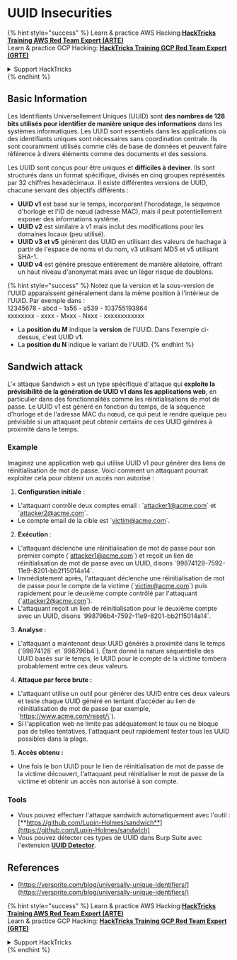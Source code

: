 # UUID Insecurities

{% hint style="success" %}
Learn & practice AWS Hacking:<img src="/.gitbook/assets/arte.png" alt="" data-size="line">[**HackTricks Training AWS Red Team Expert (ARTE)**](https://training.hacktricks.xyz/courses/arte)<img src="/.gitbook/assets/arte.png" alt="" data-size="line">\
Learn & practice GCP Hacking: <img src="/.gitbook/assets/grte.png" alt="" data-size="line">[**HackTricks Training GCP Red Team Expert (GRTE)**<img src="/.gitbook/assets/grte.png" alt="" data-size="line">](https://training.hacktricks.xyz/courses/grte)

<details>

<summary>Support HackTricks</summary>

* Check the [**subscription plans**](https://github.com/sponsors/carlospolop)!
* **Join the** 💬 [**Discord group**](https://discord.gg/hRep4RUj7f) or the [**telegram group**](https://t.me/peass) or **follow** us on **Twitter** 🐦 [**@hacktricks\_live**](https://twitter.com/hacktricks\_live)**.**
* **Share hacking tricks by submitting PRs to the** [**HackTricks**](https://github.com/carlospolop/hacktricks) and [**HackTricks Cloud**](https://github.com/carlospolop/hacktricks-cloud) github repos.

</details>
{% endhint %}

## Basic Information

Les Identifiants Universellement Uniques (UUID) sont **des nombres de 128 bits utilisés pour identifier de manière unique des informations** dans les systèmes informatiques. Les UUID sont essentiels dans les applications où des identifiants uniques sont nécessaires sans coordination centrale. Ils sont couramment utilisés comme clés de base de données et peuvent faire référence à divers éléments comme des documents et des sessions.

Les UUID sont conçus pour être uniques et **difficiles à deviner**. Ils sont structurés dans un format spécifique, divisés en cinq groupes représentés par 32 chiffres hexadécimaux. Il existe différentes versions de UUID, chacune servant des objectifs différents :

* **UUID v1** est basé sur le temps, incorporant l'horodatage, la séquence d'horloge et l'ID de nœud (adresse MAC), mais il peut potentiellement exposer des informations système.
* **UUID v2** est similaire à v1 mais inclut des modifications pour les domaines locaux (peu utilisé).
* **UUID v3 et v5** génèrent des UUID en utilisant des valeurs de hachage à partir de l'espace de noms et du nom, v3 utilisant MD5 et v5 utilisant SHA-1.
* **UUID v4** est généré presque entièrement de manière aléatoire, offrant un haut niveau d'anonymat mais avec un léger risque de doublons.

{% hint style="success" %}
Notez que la version et la sous-version de l'UUID apparaissent généralement dans la même position à l'intérieur de l'UUID. Par exemple dans :\
12345678 - abcd - 1a56 - a539 - 103755193864\
xxxxxxxx  - xxxx - Mxxx - Nxxx - xxxxxxxxxxxx

* La **position du M** indique la **version** de l'UUID. Dans l'exemple ci-dessus, c'est UUID v**1**.
* La **position du N** indique le variant de l'UUID.
{% endhint %}

## Sandwich attack

L'« attaque Sandwich » est un type spécifique d'attaque qui **exploite la prévisibilité de la génération de UUID v1 dans les applications web**, en particulier dans des fonctionnalités comme les réinitialisations de mot de passe. Le UUID v1 est généré en fonction du temps, de la séquence d'horloge et de l'adresse MAC du nœud, ce qui peut le rendre quelque peu prévisible si un attaquant peut obtenir certains de ces UUID générés à proximité dans le temps.

### Example

Imaginez une application web qui utilise UUID v1 pour générer des liens de réinitialisation de mot de passe. Voici comment un attaquant pourrait exploiter cela pour obtenir un accès non autorisé :

1. **Configuration initiale** :

* L'attaquant contrôle deux comptes email : \`attacker1@acme.com\` et \`attacker2@acme.com\`.
* Le compte email de la cible est \`victim@acme.com\`.

2. **Exécution** :

* L'attaquant déclenche une réinitialisation de mot de passe pour son premier compte (\`attacker1@acme.com\`) et reçoit un lien de réinitialisation de mot de passe avec un UUID, disons \`99874128-7592-11e9-8201-bb2f15014a14\`.
* Immédiatement après, l'attaquant déclenche une réinitialisation de mot de passe pour le compte de la victime (\`victim@acme.com\`) puis rapidement pour le deuxième compte contrôlé par l'attaquant (\`attacker2@acme.com\`).
* L'attaquant reçoit un lien de réinitialisation pour le deuxième compte avec un UUID, disons \`998796b4-7592-11e9-8201-bb2f15014a14\`.

3. **Analyse** :

* L'attaquant a maintenant deux UUID générés à proximité dans le temps (\`99874128\` et \`998796b4\`). Étant donné la nature séquentielle des UUID basés sur le temps, le UUID pour le compte de la victime tombera probablement entre ces deux valeurs.

4. **Attaque par force brute :**

* L'attaquant utilise un outil pour générer des UUID entre ces deux valeurs et teste chaque UUID généré en tentant d'accéder au lien de réinitialisation de mot de passe (par exemple, \`https://www.acme.com/reset/\<generated-UUID>\`).
* Si l'application web ne limite pas adéquatement le taux ou ne bloque pas de telles tentatives, l'attaquant peut rapidement tester tous les UUID possibles dans la plage.

5. **Accès obtenu :**

* Une fois le bon UUID pour le lien de réinitialisation de mot de passe de la victime découvert, l'attaquant peut réinitialiser le mot de passe de la victime et obtenir un accès non autorisé à son compte.

### Tools

* Vous pouvez effectuer l'attaque sandwich automatiquement avec l'outil : [**https://github.com/Lupin-Holmes/sandwich**](https://github.com/Lupin-Holmes/sandwich)
* Vous pouvez détecter ces types de UUID dans Burp Suite avec l'extension [**UUID Detector**](https://portswigger.net/bappstore/65f32f209a72480ea5f1a0dac4f38248).

## References

* [https://versprite.com/blog/universally-unique-identifiers/](https://versprite.com/blog/universally-unique-identifiers/)

{% hint style="success" %}
Learn & practice AWS Hacking:<img src="/.gitbook/assets/arte.png" alt="" data-size="line">[**HackTricks Training AWS Red Team Expert (ARTE)**](https://training.hacktricks.xyz/courses/arte)<img src="/.gitbook/assets/arte.png" alt="" data-size="line">\
Learn & practice GCP Hacking: <img src="/.gitbook/assets/grte.png" alt="" data-size="line">[**HackTricks Training GCP Red Team Expert (GRTE)**<img src="/.gitbook/assets/grte.png" alt="" data-size="line">](https://training.hacktricks.xyz/courses/grte)

<details>

<summary>Support HackTricks</summary>

* Check the [**subscription plans**](https://github.com/sponsors/carlospolop)!
* **Join the** 💬 [**Discord group**](https://discord.gg/hRep4RUj7f) or the [**telegram group**](https://t.me/peass) or **follow** us on **Twitter** 🐦 [**@hacktricks\_live**](https://twitter.com/hacktricks\_live)**.**
* **Share hacking tricks by submitting PRs to the** [**HackTricks**](https://github.com/carlospolop/hacktricks) and [**HackTricks Cloud**](https://github.com/carlospolop/hacktricks-cloud) github repos.

</details>
{% endhint %}
